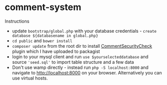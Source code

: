 # comment-system
Instructions
- update `bootstrap/global.php` with your database credentials - `create database ${databasename in global.php}`
- `cd public` and `bower install`
- `composer update` from the root dir to install [CommentSecurityCheck](https://github.com/merhawifissehaye/comment-security-check) plugin which I have uploaded to packagist
- login to your mysql client and run `use $yourselecteddatabase` and source `'seed.sql'` to import table structure and a few data
- Don't use wamp directly - instead run `php -S localhost:8000` and navigate to [http://localhost:8000](http://localhost:8000) on your browser. Alternatively you can use virtual hosts.
